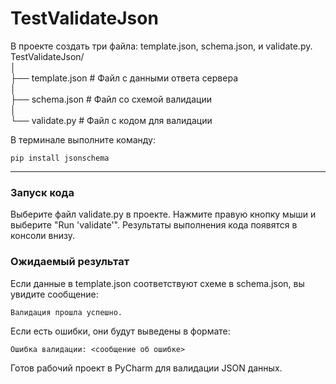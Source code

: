 # TestValidateJson
В проекте создать три файла: template.json, schema.json, и validate.py.
TestValidateJson/  
│  
├── template.json   # Файл с данными ответа сервера  
│  
├── schema.json     # Файл со схемой валидации  
│  
└── validate.py      # Файл с кодом для валидации  

В терминале выполните команду:
```
pip install jsonschema
```
____________________________

### Запуск кода
Выберите файл validate.py в проекте.
Нажмите правую кнопку мыши и выберите "Run 'validate'".
Результаты выполнения кода появятся в консоли внизу.

### Ожидаемый результат
Если данные в template.json соответствуют схеме в schema.json, вы увидите сообщение:
```
Валидация прошла успешно.
```
Если есть ошибки, они будут выведены в формате:
```
Ошибка валидации: <сообщение об ошибке>  
```
Готов рабочий проект в PyCharm для валидации JSON данных.
